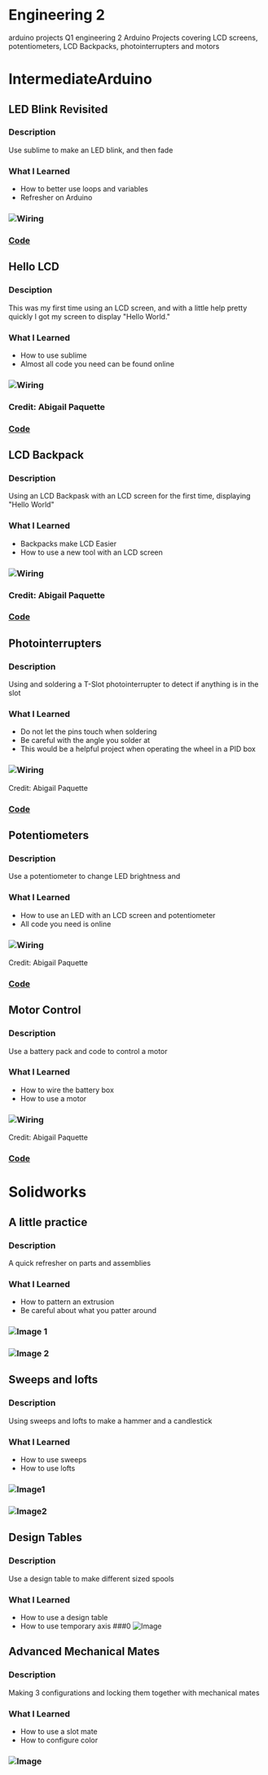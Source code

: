 # Engineering 2
arduino projects Q1 engineering 2
Arduino Projects covering LCD screens, potentiometers, LCD Backpacks, photointerrupters and motors
# IntermediateArduino
## LED Blink Revisited
### Description
Use sublime to make an LED blink, and then fade
### What I Learned
* How to better use loops and variables 
* Refresher on Arduino
### ![Wiring](Media/Fritzing/Led_Blink_Revisited.png)
### [Code](IntermediateArduino/Led_Blink_Revisited)
## Hello LCD
### Desciption
This was my first time using an LCD screen, and with a little help pretty quickly I got my screen to display "Hello World."
### What I Learned
* How to use sublime 
* Almost all code you need can be found online
### ![Wiring](Media/Fritzing/Hello_LCD.jpg)
### Credit: Abigail Paquette
### [Code](IntermediateArduino/Hellolcd/HelloLCD.ino/HelloLCD.ino.ino)
## LCD Backpack
### Description
Using an LCD Backpask with an LCD screen for the first time, displaying "Hello World"
### What I Learned
* Backpacks make LCD Easier 
* How to use a new tool with an LCD screen
### ![Wiring](Media/Fritzing/LCD_Backpack.jpg)
### Credit: Abigail Paquette
### [Code](IntermediateArduino/lcd_backpack/LCD_Backpack.ino/LCDBackpack.ino/LCDBackpack.ino.ino)
## Photointerrupters
### Description
Using and soldering a T-Slot photointerrupter to detect if anything is in the slot
### What I Learned
* Do not let the pins touch when soldering 
* Be careful with the angle you solder at 
* This would be a helpful project when operating the wheel in a PID box
### ![Wiring](Media/Fritzing/Photointerrupter.png)
Credit: Abigail Paquette
### [Code](IntermediateArduino/Photointerrupter/photointerrupters.ino)
## Potentiometers
### Description
Use a potentiometer to change LED brightness and
### What I Learned
* How to use an LED with an LCD screen and potentiometer 
* All code you need is online
### ![Wiring](Media/Fritzing/Potentiometer.jpg)
Credit: Abigail Paquette
### [Code](IntermediateArduino/LCD_Potentiometer/LCD_Potentiometer.ino)
## Motor Control
### Description
Use a battery pack and code to control a motor
### What I Learned
* How to wire the battery box 
* How to use a motor
### ![Wiring](Media/Fritzing/Motor_Control.png)
Credit: Abigail Paquette
### [Code](IntermediateArduino/Motor_control/Motor_control.ino)
# Solidworks
## A little practice
### Description
A quick refresher on parts and assemblies
### What I Learned
* How to pattern an extrusion 
* Be careful about what you patter around
### ![Image 1](Media/MyPressureplate.JPG)
### ![Image 2](Media/Tutor_Assem.JPG)
## Sweeps and lofts
### Description
Using sweeps and lofts to make a hammer and a candlestick
### What I Learned
* How to use sweeps 
* How to use lofts
### ![Image1](Media/hammer.JPG)
### ![Image2](Media/Cstick.JPG)
## Design Tables
### Description
Use a design table to make different sized spools
### What I Learned
* How to use a design table 
* How to use temporary axis
###0 ![Image](Media/spool.JPG)
## Advanced Mechanical Mates
### Description
Making 3 configurations and locking them together with mechanical mates
### What I Learned
* How to use a slot mate 
* How to configure color
### ![Image](Media/Advanced_MM.JPG)

